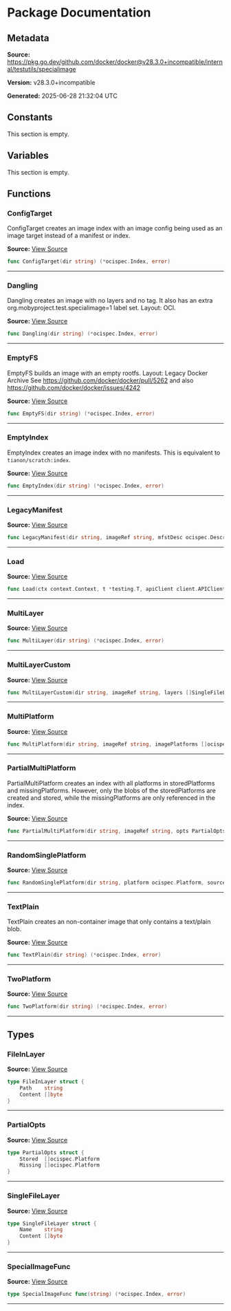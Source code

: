 # Package Documentation

## Metadata

**Source:** https://pkg.go.dev/github.com/docker/docker@v28.3.0+incompatible/internal/testutils/specialimage

**Version:** v28.3.0+incompatible

**Generated:** 2025-06-28 21:32:04 UTC

## Constants

This section is empty.

## Variables

This section is empty.

## Functions

### ConfigTarget

ConfigTarget creates an image index with an image config being used as an
image target instead of a manifest or index.

**Source:** [View Source](https://github.com/docker/docker/blob/v28.3.0/internal/testutils/specialimage/configtarget.go#L11)  

```go
func ConfigTarget(dir string) (*ocispec.Index, error)
```

---

### Dangling

Dangling creates an image with no layers and no tag.
It also has an extra org.mobyproject.test.specialimage=1 label set.
Layout: OCI.

**Source:** [View Source](https://github.com/docker/docker/blob/v28.3.0/internal/testutils/specialimage/dangling.go#L19)  

```go
func Dangling(dir string) (*ocispec.Index, error)
```

---

### EmptyFS

EmptyFS builds an image with an empty rootfs.
Layout: Legacy Docker Archive
See https://github.com/docker/docker/pull/5262
and also https://github.com/docker/docker/issues/4242

**Source:** [View Source](https://github.com/docker/docker/blob/v28.3.0/internal/testutils/specialimage/emptyfs.go#L15)  

```go
func EmptyFS(dir string) (*ocispec.Index, error)
```

---

### EmptyIndex

EmptyIndex creates an image index with no manifests.
This is equivalent to `tianon/scratch:index`.

**Source:** [View Source](https://github.com/docker/docker/blob/v28.3.0/internal/testutils/specialimage/emptyindex.go#L11)  

```go
func EmptyIndex(dir string) (*ocispec.Index, error)
```

---

### LegacyManifest

**Source:** [View Source](https://github.com/docker/docker/blob/v28.3.0/internal/testutils/specialimage/random.go#L90)  

```go
func LegacyManifest(dir string, imageRef string, mfstDesc ocispec.Descriptor) error
```

---

### Load

**Source:** [View Source](https://github.com/docker/docker/blob/v28.3.0/internal/testutils/specialimage/load.go#L21)  

```go
func Load(ctx context.Context, t *testing.T, apiClient client.APIClient, imageFunc SpecialImageFunc) string
```

---

### MultiLayer

**Source:** [View Source](https://github.com/docker/docker/blob/v28.3.0/internal/testutils/specialimage/multilayer.go#L24)  

```go
func MultiLayer(dir string) (*ocispec.Index, error)
```

---

### MultiLayerCustom

**Source:** [View Source](https://github.com/docker/docker/blob/v28.3.0/internal/testutils/specialimage/multilayer.go#L32)  

```go
func MultiLayerCustom(dir string, imageRef string, layers []SingleFileLayer) (*ocispec.Index, error)
```

---

### MultiPlatform

**Source:** [View Source](https://github.com/docker/docker/blob/v28.3.0/internal/testutils/specialimage/multiplatform.go#L10)  

```go
func MultiPlatform(dir string, imageRef string, imagePlatforms []ocispec.Platform) (*ocispec.Index, []ocispec.Descriptor, error)
```

---

### PartialMultiPlatform

PartialMultiPlatform creates an index with all platforms in storedPlatforms
and missingPlatforms. However, only the blobs of the storedPlatforms are
created and stored, while the missingPlatforms are only referenced in the
index.

**Source:** [View Source](https://github.com/docker/docker/blob/v28.3.0/internal/testutils/specialimage/partial.go#L20)  

```go
func PartialMultiPlatform(dir string, imageRef string, opts PartialOpts) (*ocispec.Index, []ocispec.Descriptor, error)
```

---

### RandomSinglePlatform

**Source:** [View Source](https://github.com/docker/docker/blob/v28.3.0/internal/testutils/specialimage/random.go#L15)  

```go
func RandomSinglePlatform(dir string, platform ocispec.Platform, source rand.Source) (*ocispec.Index, error)
```

---

### TextPlain

TextPlain creates an non-container image that only contains a text/plain blob.

**Source:** [View Source](https://github.com/docker/docker/blob/v28.3.0/internal/testutils/specialimage/textplain.go#L11)  

```go
func TextPlain(dir string) (*ocispec.Index, error)
```

---

### TwoPlatform

**Source:** [View Source](https://github.com/docker/docker/blob/v28.3.0/internal/testutils/specialimage/twoplatform.go#L14)  

```go
func TwoPlatform(dir string) (*ocispec.Index, error)
```

---

## Types

### FileInLayer

**Source:** [View Source](https://github.com/docker/docker/blob/v28.3.0/internal/testutils/specialimage/twoplatform.go#L38)  

```go
type FileInLayer struct {
	Path    string
	Content []byte
}
```

---

### PartialOpts

**Source:** [View Source](https://github.com/docker/docker/blob/v28.3.0/internal/testutils/specialimage/partial.go#L11)  

```go
type PartialOpts struct {
	Stored  []ocispec.Platform
	Missing []ocispec.Platform
}
```

---

### SingleFileLayer

**Source:** [View Source](https://github.com/docker/docker/blob/v28.3.0/internal/testutils/specialimage/multilayer.go#L19)  

```go
type SingleFileLayer struct {
	Name    string
	Content []byte
}
```

---

### SpecialImageFunc

**Source:** [View Source](https://github.com/docker/docker/blob/v28.3.0/internal/testutils/specialimage/load.go#L19)  

```go
type SpecialImageFunc func(string) (*ocispec.Index, error)
```

---

